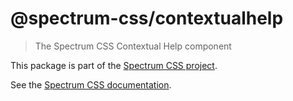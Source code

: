 # @spectrum-css/contextualhelp

> The Spectrum CSS Contextual Help component

This package is part of the [Spectrum CSS project](https://github.com/adobe/spectrum-css).

See the [Spectrum CSS documentation](https://opensource.adobe.com/spectrum-css/contextualhelp).
